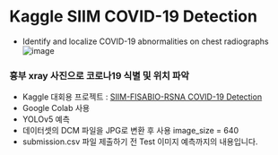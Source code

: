 # Kaggle SIIM COVID-19 Detection
- Identify and localize COVID-19 abnormalities on chest radiographs
![image](https://user-images.githubusercontent.com/78673090/146942552-c43afdd7-929a-4b97-a957-7b25861bf56f.png)

### 흉부 xray 사진으로 코로나19 식별 및 위치 파악
- Kaggle 대회용 프로젝트 : [SIIM-FISABIO-RSNA COVID-19 Detection](https://www.kaggle.com/c/siim-covid19-detection/data)
- Google Colab 사용
- YOLOv5 예측
- 데이터셋의 DCM 파일을 JPG로 변환 후 사용 image_size = 640
- submission.csv 파일 제출하기 전 Test 이미지 예측까지의 내용입니다.
